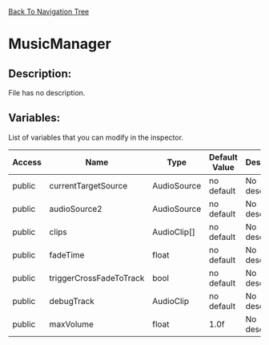 [Back To Navigation Tree](https://wesleywh.github.io/GameDevRepo/docs/navigation.html)
# MusicManager

## Description:
File has no description.

## Variables:
List of variables that you can modify in the inspector.

|Access|Name|Type|Default Value|Description|
|---|---|---|---|---|
|public|currentTargetSource|AudioSource|no default|No description.|
|public|audioSource2|AudioSource|no default|No description.|
|public|clips|AudioClip[]|no default|No description.|
|public|fadeTime|float|no default|No description.|
|public|triggerCrossFadeToTrack|bool|no default|No description.|
|public|debugTrack|AudioClip|no default|No description.|
|public|maxVolume|float|1.0f|No description.|
